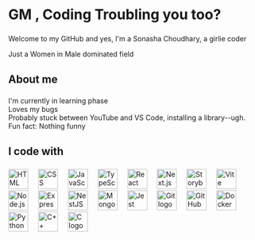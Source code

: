 <h1 align="left"> GM , Coding Troubling you too?</h1>

###

<p align="left"> Welcome to my GitHub and yes, I'm a Sonasha Choudhary, a girlie coder</p>
<p align="left"> Just a Women in Male dominated field</p>

###

<h2 align="left">About me</h2>

###

<p align="left">I'm currently in learning phase<br> Loves my bugs<br>Probably stuck between YouTube and VS Code, installing a library--ugh.<br> Fun fact: Nothing funny </p>

###

<h2 align="left">I code with</h2>

###

<div align="left">
<!-- HTML -->
<img src="https://cdn.jsdelivr.net/gh/devicons/devicon/icons/html5/html5-original.svg" height="40" alt="HTML logo" />
<img width="12" />

<!-- CSS -->
<img src="https://cdn.jsdelivr.net/gh/devicons/devicon/icons/css3/css3-original.svg" height="40" alt="CSS logo" />
<img width="12" />

<!-- JavaScript -->
<img src="https://cdn.jsdelivr.net/gh/devicons/devicon/icons/javascript/javascript-original.svg" height="40" alt="JavaScript logo" />
<img width="12" />

<!-- TypeScript -->
<img src="https://cdn.jsdelivr.net/gh/devicons/devicon/icons/typescript/typescript-original.svg" height="40" alt="TypeScript logo" />
<img width="12" />

<!-- React -->
<img src="https://cdn.jsdelivr.net/gh/devicons/devicon/icons/react/react-original.svg" height="40" alt="React logo" />
<img width="12" />

<!-- Next.js -->
<img src="https://cdn.jsdelivr.net/gh/devicons/devicon/icons/nextjs/nextjs-original.svg" height="40" alt="Next.js logo" />
<img width="12" />

<!-- Storybook -->
<img src="https://cdn.jsdelivr.net/gh/devicons/devicon/icons/storybook/storybook-original.svg" height="40" alt="Storybook logo" />
<img width="12" />

<!-- Vite -->
<img src="https://cdn.jsdelivr.net/gh/devicons/devicon/icons/vitejs/vitejs-original.svg" height="40" alt="Vite logo" />
<img width="12" />

<!-- Node.js -->
<img src="https://cdn.jsdelivr.net/gh/devicons/devicon/icons/nodejs/nodejs-original.svg" height="40" alt="Node.js logo" />
<img width="12" />

<!-- Express -->
<img src="https://cdn.jsdelivr.net/gh/devicons/devicon/icons/express/express-original.svg" height="40" alt="Express logo" />
<img width="12" />

<!-- NestJS -->
<img src="https://cdn.jsdelivr.net/gh/devicons/devicon/icons/nestjs/nestjs-plain.svg" height="40" alt="NestJS logo" />
<img width="12" />

<!-- MongoDB -->
<img src="https://cdn.jsdelivr.net/gh/devicons/devicon/icons/mongodb/mongodb-original.svg" height="40" alt="MongoDB logo" />
<img width="12" />

<!-- Jest -->
<img src="https://cdn.jsdelivr.net/gh/devicons/devicon/icons/jest/jest-plain.svg" height="40" alt="Jest logo" />
<img width="12" />

<!-- Git -->
<img src="https://cdn.jsdelivr.net/gh/devicons/devicon/icons/git/git-original.svg" height="40" alt="Git logo" />
<img width="12" />

<!-- GitHub -->
<img src="https://cdn.jsdelivr.net/gh/devicons/devicon/icons/github/github-original.svg" height="40" alt="GitHub logo" />
<img width="12" />

<!-- Docker -->
<img src="https://cdn.jsdelivr.net/gh/devicons/devicon/icons/docker/docker-original.svg" height="40" alt="Docker logo" />
<img width="12" />

<!-- Python -->
<img src="https://cdn.jsdelivr.net/gh/devicons/devicon/icons/python/python-original.svg" height="40" alt="Python logo" />
<img width="12" />

<!-- C++ -->
<img src="https://cdn.jsdelivr.net/gh/devicons/devicon/icons/cplusplus/cplusplus-original.svg" height="40" alt="C++ logo" />
<img width="12" />

<!-- C -->
<img src="https://cdn.jsdelivr.net/gh/devicons/devicon/icons/c/c-original.svg" height="40" alt="C logo" />

</div>

###
